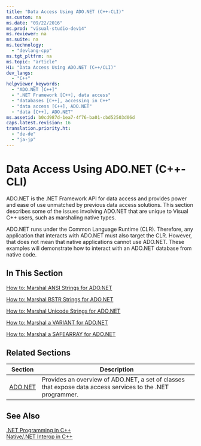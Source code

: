 ```yaml
---
title: "Data Access Using ADO.NET (C++-CLI)"
ms.custom: na
ms.date: "09/22/2016"
ms.prod: "visual-studio-dev14"
ms.reviewer: na
ms.suite: na
ms.technology: 
  - "devlang-cpp"
ms.tgt_pltfrm: na
ms.topic: "article"
H1: "Data Access Using ADO.NET (C++/CLI)"
dev_langs: 
  - "C++"
helpviewer_keywords: 
  - "ADO.NET [C++]"
  - ".NET Framework [C++], data access"
  - "databases [C++], accessing in C++"
  - "data access [C++], ADO.NET"
  - "data [C++], ADO.NET"
ms.assetid: b0cd987d-1ea7-4f76-ba01-cbd52503d06d
caps.latest.revision: 16
translation.priority.ht: 
  - "de-de"
  - "ja-jp"
---
```

# Data Access Using ADO.NET (C++-CLI)
ADO.NET is the .NET Framework API for data access and provides power and ease of use unmatched by previous data access solutions. This section describes some of the issues involving ADO.NET that are unique to Visual C++ users, such as marshaling native types.  
  
 ADO.NET runs under the Common Language Runtime (CLR). Therefore, any application that interacts with ADO.NET must also target the CLR. However, that does not mean that native applications cannot use ADO.NET. These examples will demonstrate how to interact with an ADO.NET database from native code.  
  
## In This Section  
 [How to: Marshal ANSI Strings for ADO.NET](../vs140/how-to--marshal-ansi-strings-for-ado.net--c---cli-.md)  
  
 [How to: Marshal BSTR Strings for ADO.NET](../vs140/how-to--marshal-bstr-strings-for-ado.net--c---cli-.md)  
  
 [How to: Marshal Unicode Strings for ADO.NET](../vs140/how-to--marshal-unicode-strings-for-ado.net--c---cli-.md)  
  
 [How to: Marshal a VARIANT for ADO.NET](../vs140/how-to--marshal-a-variant-for-ado.net--c---cli-.md)  
  
 [How to: Marshal a SAFEARRAY for ADO.NET](../vs140/how-to--marshal-a-safearray-for-ado.net--c---cli-.md)  
  
## Related Sections  
  
|Section|Description|  
|-------------|-----------------|  
|[ADO.NET](assetId:///5b96ed06-9759-4966-a797-a1d5f6ee50ca)|Provides an overview of ADO.NET, a set of classes that expose data access services to the .NET programmer.|  
  
## See Also  
 [.NET Programming in C++](../vs140/.net-programming-with-c---cli--visual-c---.md)   
 [Native/.NET Interop in C++](../vs140/native-and-.net-interoperability.md)